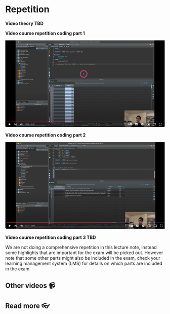 # Repetition

**Video theory TBD**


**Video course repetition coding part 1**

<a href="https://youtu.be/l7RCoO-G_5A" target="_blank">
  <img src="https://github.com/kokchun/assets/blob/main/sql/17_a_repetition.png?raw=true" alt="duckdb repetition" width="600">
</a>

**Video course repetition coding part 2**

<a href="https://youtu.be/Ko38vVVauBg" target="_blank">
  <img src="https://github.com/kokchun/assets/blob/main/sql/17_b_repetition.png?raw=true" alt="duckdb repetition" width="600">
</a>

**Video course repetition coding part 3 TBD**


We are not doing a comprehensive repetition in this lecture note, instead some highlights that are important for the exam will be picked out. However note that some other parts might also be included in the exam, check your learning management system (LMS) for details on which parts are included in the exam.

## Other videos 📹

## Read more 👓
